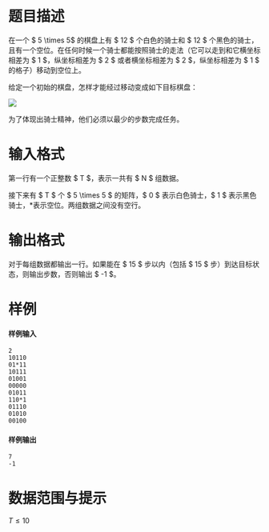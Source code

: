 
# 题目描述

在一个 $ 5 \times 5$ 的棋盘上有 $ 12 $ 个白色的骑士和 $ 12 $ 个黑色的骑士， 且有一个空位。在任何时候一个骑士都能按照骑士的走法（它可以走到和它横坐标相差为 $ 1 $，纵坐标相差为 $ 2 $ 或者横坐标相差为 $ 2 $，纵坐标相差为 $ 1 $ 的格子）移动到空位上。

给定一个初始的棋盘，怎样才能经过移动变成如下目标棋盘：

<img src="source/loj/2151/img/aHR0cHM6Ly9vb28uMG8wLm9vby8yMDE3LzA0LzI4LzU5MDIzOGY2ZDUxNjYuanBn.jpg">

为了体现出骑士精神，他们必须以最少的步数完成任务。

# 输入格式

第一行有一个正整数 $ T $，表示一共有 $ N $ 组数据。

接下来有 $ T $ 个 $ 5 \times 5 $ 的矩阵，$ 0 $ 表示白色骑士，$ 1 $ 表示黑色骑士，*表示空位。两组数据之间没有空行。

# 输出格式

对于每组数据都输出一行。如果能在 $ 15 $ 步以内（包括 $ 15 $ 步）到达目标状态，则输出步数，否则输出 $ -1 $。

# 样例

#### 样例输入
```plain
2
10110
01*11
10111
01001
00000
01011
110*1
01110
01010
00100
```

#### 样例输出
```plain
7
-1
```

# 数据范围与提示

$T \leq 10$

